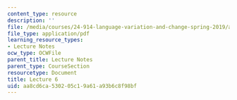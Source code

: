 ```yaml
---
content_type: resource
description: ''
file: /media/courses/24-914-language-variation-and-change-spring-2019/aa8cd6ca530205c19a61a93b6c8f98bf_MIT24_914s19_lec6.pdf
file_type: application/pdf
learning_resource_types:
- Lecture Notes
ocw_type: OCWFile
parent_title: Lecture Notes
parent_type: CourseSection
resourcetype: Document
title: Lecture 6
uid: aa8cd6ca-5302-05c1-9a61-a93b6c8f98bf
---
```

